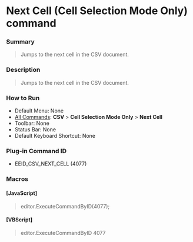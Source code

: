# Next Cell (Cell Selection Mode Only) command

### Summary

> Jumps to the next cell in the CSV document.

### Description

> Jumps to the next cell in the CSV document.

### How to Run

- Default Menu: None
- [All Commands](../tools/all_commands): **CSV** \> **Cell Selection Mode Only** \> **Next Cell**
- Toolbar: None
- Status Bar: None
- Default Keyboard Shortcut: None

### Plug-in Command ID

- EEID\_CSV\_NEXT\_CELL (4077)

### Macros

#### \[JavaScript\]

> editor.ExecuteCommandByID(4077);

#### \[VBScript\]

> editor.ExecuteCommandByID 4077
